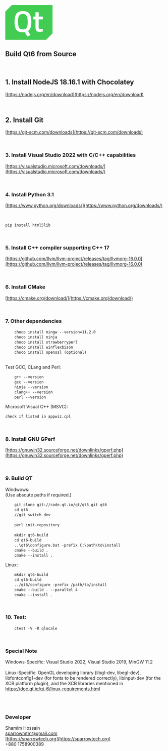 ![Build Qt6](/qt.png)

## Build Qt6 from Source

<br>

## 1. Install NodeJS 18.16.1 with Chocolatey

[https://nodejs.org/en/download](https://nodejs.org/en/download)
	

<br>

## 2. Install Git

[https://git-scm.com/downloads](https://git-scm.com/downloads)

<br>


### 3. Install Visual Studio 2022 with C/C++ capabilities


[https://visualstudio.microsoft.com/downloads/](https://visualstudio.microsoft.com/downloads/)

<br>

### 4. Install Python 3.1

[https://www.python.org/downloads/](https://www.python.org/downloads/)

<br>

```
pip install html5lib
```

<br>

### 5. Install C++ compiler supporting C++ 17

[https://github.com/llvm/llvm-project/releases/tag/llvmorg-16.0.0](https://github.com/llvm/llvm-project/releases/tag/llvmorg-16.0.0)

<br>

### 6. Install CMake

[https://cmake.org/download/](https://cmake.org/download/)

<br>

### 7. Other dependencies
	
```
	choco install mingw --version=11.2.0
	choco install ninja
	choco install strawberryperl
	choco install winflexbison
	choco install openssl (optional)
```

<br>

<div>Test GCC, CLang and Perl:</div>

```
	g++ --version	
	gcc --version
	ninja --version
	clang++ --version
	perl --version
```

<div>Microsoft Visual C++ (MSVC):</div>

	check if listed in appwiz.cpl

<br>


### 8. Install GNU GPerf

[https://gnuwin32.sourceforge.net/downlinks/gperf.php](https://gnuwin32.sourceforge.net/downlinks/gperf.php)


<br>

### 9. Build QT

Windwows:<br>
(Use absoute paths if required.)

```
	git clone git://code.qt.io/qt/qt5.git qt6
	cd qt6
	//git switch dev

	perl init-repository

	mkdir qt6-build
	cd qt6-build
	..\qt6\configure.bat -prefix C:\path\to\install
	cmake --build .
	cmake --install .

```

Linux:

```
	mkdir qt6-build
	cd qt6-build
	../qt6/configure -prefix /path/to/install
	cmake --build . --parallel 4
	cmake --install .
```

<br>

### 10. Test:
	
```
	ctest -V -R qlocale
```

<br>

### Special Note

Windows-Specific: Visual Studio 2022, Visual Studio 2019, MinGW 11.2
<br><br>
Linux-Specific: OpenGL developing library (libgl-dev, libegl-dev), libfontconfig1-dev (for fonts to be rendered correctly), libinput-dev (for the XCB platform plugin), and the XCB libraries mentioned in https://doc.qt.io/qt-6/linux-requirements.html


<br><br>

### Developer

Shamim Hossain<br>
sparrowmtm@gmail.com<br>
[https://sparrowtech.org](https://sparrowtech.org)<br>
+880 1758900389